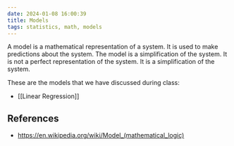 ```yaml
---
date: 2024-01-08 16:00:39
title: Models
tags: statistics, math, models
---
```


A model is a mathematical representation of a system. It is used to make predictions about the system. The model is a simplification of the system. It is not a perfect representation of the system. It is a simplification of the system.

These are the models that we have discussed during class:

- [[Linear Regression]]

## References

- https://en.wikipedia.org/wiki/Model_(mathematical_logic)